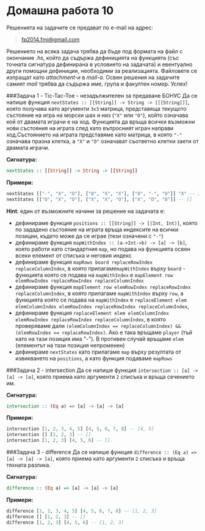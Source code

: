 Домашна работа 10
=========

Решенията на задачите се предават по e-mail на адрес:

>fp2014.fmi@gmail.com

Решението на всяка задача трябва да бъде под формата на файл с окончание *.hs*, който да съдържа дефиницията на функцията (със точната сигнатура дефинирана в условието на задачата) и евентуално други помощни дефиниции, необходими за реализацията. Файловете се изпращат като *attachment-и* в *mail-a*. Освен решения на задачите самият *mail* трябва да съдържа име, група и факултен номер. Успех!

###Задача 1 - Tic-Tac-Toe - незадължителен за предаване БОНУС
Да се напише функция `nextStates :: [[String]] -> String -> [[[String]]]`, която получава като аргументи `3х3` матрица, представяща текущото състояние на игра на морски шах и низ (`"X"` или `"O"`), който означава кой от двамата играчи е на ход. Функцията да връща всички възможни нови състояния на играта след като въпросният играч направи ход.Състоянието на играта представяме като матрица, в която `"-"` означава празна клетка, а `"X"` и `"O"` означават съответно клетки заети от двамата играчи.

**Сигнатура:**

```haskell
nextStates :: [[String]] -> String -> [[String]]
```

**Примери:**

```haskell
nextStates [["-", "X", "O"], ["O", "X", "X"], ["O", "-", "O"]] "X" -- [[["X", "X", "O"], ["O", "X", "X"], ["O", "-", "O"]], [["-", "X", "O"], ["O", "X", "X"], ["O", "X", "O"]]]
nextStates [["O", "X", "O"], ["X", "X", "O"], ["X", "O", "O"]] -- []
```

**Hint**: един от възможните начини за решение на задачата е:
- дефинираме функция `positions :: [[String]] -> [(Int, Int)]`, която по зададено състояние на играта връща индексите на всички позиции, където може да се играе (тези означени с `"-"`)
- дефинираме функция `mapWithIndex :: (a->Int->b) -> [a] -> [b]`, която работи като стандартния `map`, но подава на функцията освен всеки елемент от списъка и неговия индекс
- дефинираме функция `mapRows board replaceRowIndex replaceColumnIndex`, в която прилагаме`mapWithIndex` върху `board` - функцията която се подава на `mapWithIndex` е `mapElement row elemRowIndex replaceRowIndex replaceColumnIndex`
- дефинираме функция `mapElement row elemRowIndex replaceRowIndex replaceColumnIndex`, в която прилагаме `mapWithIndex` върху `row`, а функцията която се подава на `mapWithIndex` е `replaceElement elem elemColumnIndex elemRowIndex replaceRowIndex replaceColumnIndex`,
- дефинираме функция `replaceElement elem elemColumnIndex elemRowIndex replaceRowIndex replaceColumnIndex`, в която проверяваме дали `(elemColumnIndex == replaceColumnIndex) && (elemRowIndex == replaceRowIndex)`. Ако е така връщаме `player` (тъй като на тази позиция има "-"). В противен случай връщаме `elem` (елементът на тази позиция непроменен)
- дефинираме `nextStates` като прилагаме `map` върху резултата от извикването на `positions`, а като функция подаваме `mapRows`

###Задача 2 - intersection
Да се напише функция `intersection :: [a] -> [a] -> [a]`, която приема като аргументи `2` списъка и връща сечението им.


**Сигнатура:**

```haskell
intersection :: (Eq a) => [a] -> [a] -> [a]
```

**Примери:**

```haskell
intersection [1, 2, 3, 4, 5] [4, 5, 6, 7, 8] -- [4, 5]
intersection [] [1, 2, 3] -- []
intersection [1, 2, 3] [4, 5, 6] -- []
```

###Задача 3 - difference
Да се напише функция `difference :: (Eq a) => [a] -> [a] -> [a]`, която приема като аргументи `2` списъка и връща тяхната разлика.

**Сигнатура:**

```haskell
difference :: (Eq a) => [a] -> [a] -> [a]
```

**Примери:**

```haskell
difference [1, 2, 3, 4, 5] [4, 5, 6, 7, 8] -- [1, 2, 3]
difference [] [1, 2, 3] -- []
difference [1, 2, 3] [4, 5, 6] -- [1, 2, 3]
```
